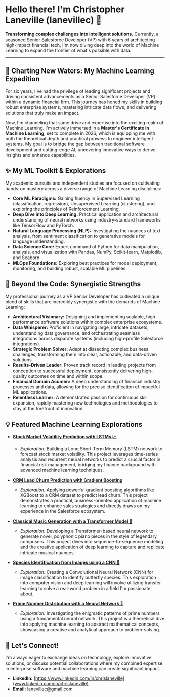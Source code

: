 # Hello there! I'm Christopher Laneville (lanevillec) 👋

**Transforming complex challenges into intelligent solutions.**
Currently, a seasoned Senior Salesforce Developer (VP) with 6 years of architecting high-impact financial tech, I'm now diving deep into the world of Machine Learning to expand the frontier of what's possible with data.

---

## 🚀 Charting New Waters: My Machine Learning Expedition

For six years, I've had the privilege of leading significant projects and driving consistent advancements as a Senior Salesforce Developer (VP) within a dynamic financial firm. This journey has honed my skills in building robust enterprise systems, mastering intricate data flows, and delivering solutions that truly make an impact.

Now, I'm channeling that same drive and expertise into the exciting realm of Machine Learning. I'm actively immersed in a **Master's Certificate in Machine Learning**, set to complete in 2026, which is equipping me with both the theoretical depth and practical prowess to engineer intelligent systems. My goal is to bridge the gap between traditional software development and cutting-edge AI, uncovering innovative ways to derive insights and enhance capabilities.

## ✨ My ML Toolkit & Explorations

My academic pursuits and independent studies are focused on cultivating hands-on mastery across a diverse range of Machine Learning disciplines:

* **Core ML Paradigms:** Gaining fluency in Supervised Learning (classification, regression), Unsupervised Learning (clustering), and exploring the principles of Reinforcement Learning.
* **Deep Dive into Deep Learning:** Practical application and architectural understanding of neural networks using industry-standard frameworks like TensorFlow and PyTorch.
* **Natural Language Processing (NLP):** Investigating the nuances of text analysis, from sentiment classification to generative models for language understanding.
* **Data Science Core:** Expert command of Python for data manipulation, analysis, and visualization with Pandas, NumPy, Scikit-learn, Matplotlib, and Seaborn.
* **MLOps Foundations:** Exploring best practices for model deployment, monitoring, and building robust, scalable ML pipelines.

## 💼 Beyond the Code: Synergistic Strengths

My professional journey as a VP Senior Developer has cultivated a unique blend of skills that are incredibly synergistic with the demands of Machine Learning:

* **Architectural Visionary:** Designing and implementing scalable, high-performance software solutions within complex enterprise ecosystems.
* **Data Whisperer:** Proficient in navigating large, intricate datasets, understanding data governance, and orchestrating seamless integrations across disparate systems (including high-profile Salesforce integrations).
* **Strategic Problem Solver:** Adept at dissecting complex business challenges, transforming them into clear, actionable, and data-driven solutions.
* **Results-Driven Leader:** Proven track record in leading projects from conception to successful deployment, consistently delivering high-quality outcomes on time and within scope.
* **Financial Domain Acumen:** A deep understanding of financial industry processes and data, allowing for the precise identification of impactful ML applications.
* **Relentless Learner:** A demonstrated passion for continuous skill expansion, rapidly mastering new technologies and methodologies to stay at the forefront of innovation.

## 💡 Featured Machine Learning Explorations

* **[Stock Market Volatility Prediction with LSTMs 📈](https://github.com/lanevillec/lstm-volatility-predictor)**
    * *Exploration:* Building a Long Short-Term Memory (LSTM) network to forecast stock market volatility. This project leverages time-series analysis and recurrent neural networks to predict a crucial factor in financial risk management, bridging my finance background with advanced machine learning techniques.

* **[CRM Lead Churn Prediction with Gradient Boosting](https://github.com/lanevillec/crm-churn-predictor)**
    * *Exploration:* Applying powerful gradient boosting algorithms like XGBoost to a CRM dataset to predict lead churn. This project demonstrates a practical, business-oriented application of machine learning to enhance sales strategies and directly draws on my experience in the Salesforce ecosystem.

* **[Classical Music Generation with a Transformer Model 🎼](https://github.com/lanevillec/transformer-music-generator)**
    * *Exploration:* Developing a Transformer-based neural network to generate novel, polyphonic piano pieces in the style of legendary composers. This project dives into sequence-to-sequence modeling and the creative application of deep learning to capture and replicate intricate musical nuances.

* **[Species Identification from Images using a CNN 🦋](https://github.com/lanevillec/cnn-species-classifier)**
    * *Exploration:* Creating a Convolutional Neural Network (CNN) for image classification to identify butterfly species. This exploration into computer vision and deep learning will involve utilizing transfer learning to solve a real-world problem in a field I'm passionate about.

* **[Prime Number Distribution with a Neural Network 🔢](https://github.com/lanevillec/prime-pattern-neural-net)**
    * *Exploration:* Investigating the enigmatic patterns of prime numbers using a fundamental neural network. This project is a theoretical dive into applying machine learning to abstract mathematical concepts, showcasing a creative and analytical approach to problem-solving.

## 💬 Let's Connect!

I'm always eager to exchange ideas on technology, explore innovative solutions, or discuss potential collaborations where my combined expertise in enterprise software and machine learning can create significant impact.

* **LinkedIn:** [https://www.linkedin.com/in/chrislaneville](www.linkedin.com/in/chrislaneville)
* **Email:** [lanevillec@gmail.com](mailto:lanevillec@gmail.com)

